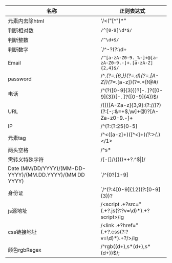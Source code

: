 |名称|正则表达式|
|----|----|
|元素内去除html|      '/<("[^"]*"|'[^']*'|[^'">])*>/gi'|
|判断相对数|         `/^[0-9]\d*$/`|
|判断整数|          `/^\d+$/`|
|判断数字|            `/^-?(?:\d+|\d{1,3}(?:.\d{3})+)(?:\.)/`|
|Email|              `/^[a-zA-Z0-9._%-]+@[a-zA-Z0-9.-]+.[a-zA-Z]{2,4}$/`|
|password|          /^.*(?=.{6,})(?=.*d)(?=.*[A-Z])(?=.*[a-z])(?=.*[!@#$%^&*? ]).*$/|
|电话|               /^(?([0-9]{3}))?[-. ]?([0-9]{3})[-. ]?([0-9]{4})$/|
|URL|                /((([A-Za-z]{3,9}:(?:\/\/)?)(?:[-;:&=\+\$,\w]+@)?[A-Za-z0-9.-]+|(?:www.|[-;:&=\+\$,\w]+@)[A-Za-z0-9.-]+)((?:\/[\+~%\/.\w-_]*)?\??(?:[-\+=&;%@.\w_]*)#?(?:[\w]*))?)/
|IP|                 /^(?:(?:25[0-5]|2[0-4][0-9]|[01]?[0-9][0-9]?).){3}(?:25[0-5]|2[0-4][0-9]|[01]?[0-9][0-9]?)$/
|元素tag|           /^<([a-z]+)([^<]+)*(?:>(.*)</1>|s+/>)$/
|两头空格|          /^s*|s*$/g
|需转义特殊字符|    /[\-\[\]\/\\\{\}\(\)\*\+\?\.\^\$\|]/
|Date (MM/DD/YYYY)/(MM-DD-YYYY)/(MM.DD.YYYY)/(MM DD YYYY)|`/^(0?[1-9]|1[012])[- /.](0?[1-9]|[12][0-9]|3[01])[- /.](19|20)?[0-9]{2}$/`|
|身份证|            `/^(?:4[0-9]{12}(?:[0-9]{3})?|5[1-5][0-9]{14}|6(?:011|5[0-9][0-9])[0-9]{12}|3[47][0-9]{13}|3(?:0[0-5]|[68][0-9])[0-9]{11}|(?:2131|1800|35d{3})d{11})$/`|
|js源地址|          /<script .+?src="(.+?\.js(?:\?v=\d)*).+?script>/ig
|css链接地址|        /<link .+?href="(.+?\.css(?:\?v=\d)*).+?/>/ig
|颜色rgbRegex|    /^rgb((d+),s*(d+),s*(d+))$/;  
